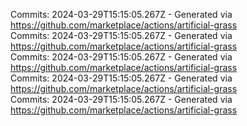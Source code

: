 Commits: 2024-03-29T15:15:05.267Z - Generated via https://github.com/marketplace/actions/artificial-grass
<br>
Commits: 2024-03-29T15:15:05.267Z - Generated via https://github.com/marketplace/actions/artificial-grass
<br>
Commits: 2024-03-29T15:15:05.267Z - Generated via https://github.com/marketplace/actions/artificial-grass
<br>
Commits: 2024-03-29T15:15:05.267Z - Generated via https://github.com/marketplace/actions/artificial-grass
<br>
Commits: 2024-03-29T15:15:05.267Z - Generated via https://github.com/marketplace/actions/artificial-grass
<br>
